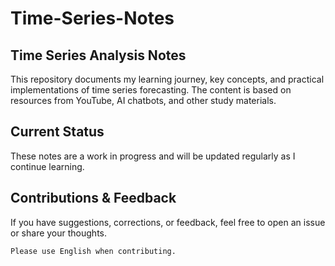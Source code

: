 # Time-Series-Notes

## Time Series Analysis Notes
This repository documents my learning journey, key concepts, and practical implementations of time series forecasting. The content is based on resources from YouTube, AI chatbots, and other study materials.

## Current Status
These notes are a work in progress and will be updated regularly as I continue learning.

## Contributions & Feedback
If you have suggestions, corrections, or feedback, feel free to open an issue or share your thoughts.

`Please use English when contributing.`
